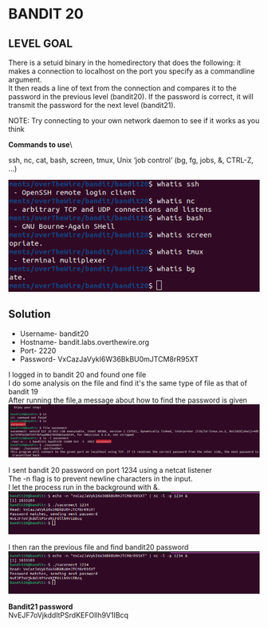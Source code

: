 # BANDIT 20

## LEVEL GOAL

There is a setuid binary in the homedirectory that does the following: it makes a connection to localhost on the port you specify as a commandline argument. \
It then reads a line of text from the connection and compares it to the password in the previous level (bandit20). If the password is correct, it will transmit the password for the next level (bandit21).

NOTE: Try connecting to your own network daemon to see if it works as you think

**Commands to use**\

ssh, nc, cat, bash, screen, tmux, Unix ‘job control’ (bg, fg, jobs, &, CTRL-Z, …)

![commands](image.png)

## Solution

* Username- bandit20
* Hostname- bandit.labs.overthewire.org
* Port- 2220
* Password- VxCazJaVykI6W36BkBU0mJTCM8rR95XT

I logged in to bandit 20 and found one file\
I do some analysis on the file and find it's the same type of file as that of bandit 19\
After running the file,a message about how to find the password is given
![after_login](image-1.png)

I sent bandit 20 password on port 1234 using a netcat listener\
The -n flag is to prevent newline characters in the input.\
I let the process run in the background with &.
![alt text](image-2.png)

I then ran the previous file and find bandit20 password
![Password](image-3.png)

**Bandit21 password**\
NvEJF7oVjkddltPSrdKEFOllh9V1IBcq
